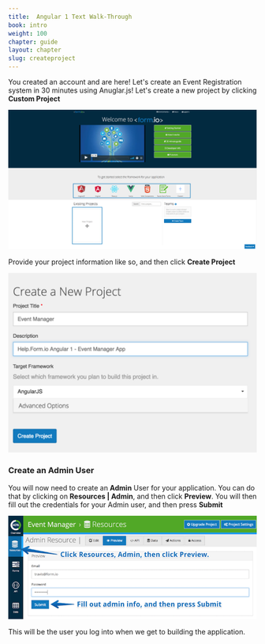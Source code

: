 ```yaml
---
title:  Angular 1 Text Walk-Through
book: intro
weight: 100
chapter: guide
layout: chapter
slug: createproject
---
```

You created an account and are here! Let's create an Event Registration system in 30 minutes using Anuglar.js!
Let's create a new project by clicking **Custom Project**

![](/assets/img/intro/walkthrough-home.png)

Provide your project information like so, and then click **Create Project**

![](/assets/img/intro/walkthrough-create.png)

### Create an Admin User
You will now need to create an **Admin** User for your application. You can do that by clicking on **Resources | Admin**, and then click **Preview**. You will then fill out the credentials for your Admin user, and then press **Submit**

![](/assets/img/userguide/adminuser.png)

This will be the user you log into when we get to building the application.




